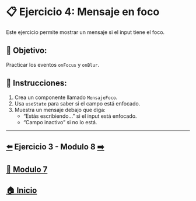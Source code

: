 # 📋 Ejercicio 4: Mensaje en foco

Este ejercicio permite mostrar un mensaje si el input tiene el foco.

## 🎯 Objetivo:
Practicar los eventos `onFocus` y `onBlur`.

## 📝 Instrucciones:
1. Crea un componente llamado `MensajeFoco`.
2. Usa `useState` para saber si el campo está enfocado.
3. Muestra un mensaje debajo que diga:
   - “Estás escribiendo...” si el input está enfocado.
   - “Campo inactivo” si no lo está.

---

## [⬅️](./Ejercicio_3.md) Ejercicio 3 - Modulo 8 [➡️](../../Modulo_8:_useEffect_–_Ciclo_de_vida_y_efectos_secundarios/Modulo_8.md) 
## [📄 Modulo 7](../Modulo_7.md)
## [🏠 Inicio](../../README.md)
